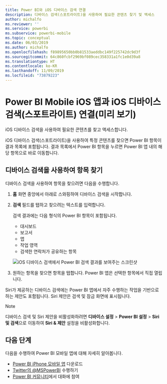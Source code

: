 ```yaml
---
title: Power BI와 iOS 디바이스 검색 연결
description: 디바이스 검색(스포트라이트)을 사용하여 필요한 콘텐츠 찾기 및 액세스
author: michalfo
ms.reviewer: ''
ms.service: powerbi
ms.subservice: powerbi-mobile
ms.topic: conceptual
ms.date: 06/03/2019
ms.author: michalfo
ms.openlocfilehash: f89895650bb0b81533aeddbc149f225742dc9d3f
ms.sourcegitcommit: 64c860fcbf2969bf089cec358331a1fc1e0d39a8
ms.translationtype: HT
ms.contentlocale: ko-KR
ms.lasthandoff: 11/09/2019
ms.locfileid: "73879223"
---
```

# <a name="ios-device-search-spotlight-integration-with-power-bi-mobile-ios-app-preview"></a>Power BI Mobile iOS 앱과 iOS 디바이스 검색(스포트라이트) 연결(미리 보기)
iOS 디바이스 검색을 사용하여 필요한 콘텐츠를 찾고 액세스합니다.

iOS 디바이스 검색(스포트라이트)을 사용하여 특정 콘텐츠를 찾으면 Power BI 항목이 결과 목록에 포함됩니다. 결과 목록에서 Power BI 항목을 누르면 Power BI 앱 내의 해당 항목으로 바로 이동합니다.

## <a name="find-items-using-device-search"></a>디바이스 검색을 사용하여 항목 찾기

디바이스 검색을 사용하여 항목을 찾으려면 다음을 수행합니다.

1. **홈** 화면 중앙에서 아래로 스와핑하여 디바이스 검색을 시작합니다.

2. **검색** 필드를 탭하고 찾으려는 텍스트를 입력합니다.
 
   검색 결과에는 다음 형식의 Power BI 항목이 포함됩니다.

    * 대시보드
    * 보고서
    * 앱
    * 작업 영역
    * 검색한 연락처가 공유하는 항목

    ![iOS 디바이스 검색에서 Power BI 검색 결과를 보여주는 스크린샷](./media/mobile-apps-ios-siri-search/power-bi-spotlight-search.png)

 3. 원하는 항목을 찾으면 항목을 탭합니다. Power BI 앱은 선택한 항목에서 직접 열립니다. 

Siri가 제공하는 디바이스 검색에는 Power BI 앱에서 자주 수행하는 작업을 기반으로 하는 제안도 포함됩니다. Siri 제안은 검색 및 잠금 화면에 표시됩니다.

>[!NOTE]
>
>디바이스 검색 및 Siri 제안을 비활성화하려면 **디바이스 설정** > **Power BI 설정** > **Siri 및 검색**으로 이동하여 **Siri & 제안** 설정을 비활성화합니다.
>

## <a name="next-steps"></a>다음 단계
다음을 수행하여 Power BI 모바일 앱에 대해 자세히 알아봅니다. 

* [Power BI iPhone 모바일 앱](https://go.microsoft.com/fwlink/?LinkId=522062) 다운로드
* [Twitter의 @MSPowerBI](https://twitter.com/MSPowerBI) 수행하기
* [Power BI 커뮤니티](https://community.powerbi.com/)에서 대화에 참여

